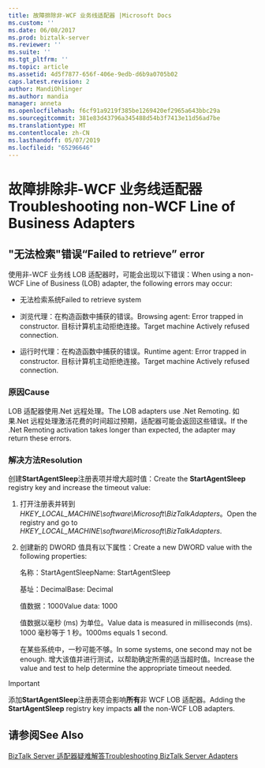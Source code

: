 ```yaml
---
title: 故障排除非-WCF 业务线适配器 |Microsoft Docs
ms.custom: ''
ms.date: 06/08/2017
ms.prod: biztalk-server
ms.reviewer: ''
ms.suite: ''
ms.tgt_pltfrm: ''
ms.topic: article
ms.assetid: 4d5f7877-656f-406e-9edb-d6b9a0705b02
caps.latest.revision: 2
author: MandiOhlinger
ms.author: mandia
manager: anneta
ms.openlocfilehash: f6cf91a9219f385be1269420ef2965a643bbc29a
ms.sourcegitcommit: 381e83d43796a345488d54b3f7413e11d56ad7be
ms.translationtype: MT
ms.contentlocale: zh-CN
ms.lasthandoff: 05/07/2019
ms.locfileid: "65296646"
---
```

# <a name="troubleshooting-non-wcf-line-of-business-adapters"></a><span data-ttu-id="82b44-102">故障排除非-WCF 业务线适配器</span><span class="sxs-lookup"><span data-stu-id="82b44-102">Troubleshooting non-WCF Line of Business Adapters</span></span>
## <a name="failed-to-retrieve-error"></a><span data-ttu-id="82b44-103">"无法检索"错误</span><span class="sxs-lookup"><span data-stu-id="82b44-103">“Failed to retrieve” error</span></span>  
 <span data-ttu-id="82b44-104">使用非-WCF 业务线 LOB 适配器时，可能会出现以下错误：</span><span class="sxs-lookup"><span data-stu-id="82b44-104">When using a non-WCF Line of Business (LOB) adapter, the following errors may occur:</span></span>  
  
-   <span data-ttu-id="82b44-105">无法检索系统</span><span class="sxs-lookup"><span data-stu-id="82b44-105">Failed to retrieve system</span></span>  
  
-   <span data-ttu-id="82b44-106">浏览代理：在构造函数中捕获的错误。</span><span class="sxs-lookup"><span data-stu-id="82b44-106">Browsing agent: Error trapped in constructor.</span></span> <span data-ttu-id="82b44-107">目标计算机主动拒绝连接。</span><span class="sxs-lookup"><span data-stu-id="82b44-107">Target machine Actively refused connection.</span></span>  
  
-   <span data-ttu-id="82b44-108">运行时代理：在构造函数中捕获的错误。</span><span class="sxs-lookup"><span data-stu-id="82b44-108">Runtime agent: Error trapped in constructor.</span></span> <span data-ttu-id="82b44-109">目标计算机主动拒绝连接。</span><span class="sxs-lookup"><span data-stu-id="82b44-109">Target machine Actively refused connection.</span></span>  
  
### <a name="cause"></a><span data-ttu-id="82b44-110">原因</span><span class="sxs-lookup"><span data-stu-id="82b44-110">Cause</span></span>  
 <span data-ttu-id="82b44-111">LOB 适配器使用.Net 远程处理。</span><span class="sxs-lookup"><span data-stu-id="82b44-111">The LOB adapters use .Net Remoting.</span></span> <span data-ttu-id="82b44-112">如果.Net 远程处理激活花费的时间超过预期，适配器可能会返回这些错误。</span><span class="sxs-lookup"><span data-stu-id="82b44-112">If the .Net Remoting activation takes longer than expected, the adapter may return these errors.</span></span>  
  
### <a name="resolution"></a><span data-ttu-id="82b44-113">解决方法</span><span class="sxs-lookup"><span data-stu-id="82b44-113">Resolution</span></span>  
 <span data-ttu-id="82b44-114">创建**StartAgentSleep**注册表项并增大超时值：</span><span class="sxs-lookup"><span data-stu-id="82b44-114">Create the **StartAgentSleep** registry key and increase the timeout value:</span></span>  
  
1. <span data-ttu-id="82b44-115">打开注册表并转到*HKEY_LOCAL_MACHINE\software\Microsoft\BizTalkAdapters*。</span><span class="sxs-lookup"><span data-stu-id="82b44-115">Open the registry and go to *HKEY_LOCAL_MACHINE\software\Microsoft\BizTalkAdapters*.</span></span>  
  
2. <span data-ttu-id="82b44-116">创建新的 DWORD 值具有以下属性：</span><span class="sxs-lookup"><span data-stu-id="82b44-116">Create a new DWORD value with the following properties:</span></span>  
  
    <span data-ttu-id="82b44-117">名称：StartAgentSleep</span><span class="sxs-lookup"><span data-stu-id="82b44-117">Name: StartAgentSleep</span></span>  
  
    <span data-ttu-id="82b44-118">基址：Decimal</span><span class="sxs-lookup"><span data-stu-id="82b44-118">Base: Decimal</span></span>  
  
    <span data-ttu-id="82b44-119">值数据：1000</span><span class="sxs-lookup"><span data-stu-id="82b44-119">Value data: 1000</span></span>  
  
   <span data-ttu-id="82b44-120">值数据以毫秒 (ms) 为单位。</span><span class="sxs-lookup"><span data-stu-id="82b44-120">Value data is measured in milliseconds (ms).</span></span> <span data-ttu-id="82b44-121">1000 毫秒等于 1 秒。</span><span class="sxs-lookup"><span data-stu-id="82b44-121">1000ms equals 1 second.</span></span>  
  
   <span data-ttu-id="82b44-122">在某些系统中，一秒可能不够。</span><span class="sxs-lookup"><span data-stu-id="82b44-122">In some systems, one second may not be enough.</span></span> <span data-ttu-id="82b44-123">增大该值并进行测试，以帮助确定所需的适当超时值。</span><span class="sxs-lookup"><span data-stu-id="82b44-123">Increase the value and test to help determine the appropriate timeout needed.</span></span>  
  
> [!IMPORTANT]
>  <span data-ttu-id="82b44-124">添加**StartAgentSleep**注册表项会影响**所有**非 WCF LOB 适配器。</span><span class="sxs-lookup"><span data-stu-id="82b44-124">Adding the **StartAgentSleep** registry key impacts **all** the non-WCF LOB adapters.</span></span>  
  
## <a name="see-also"></a><span data-ttu-id="82b44-125">请参阅</span><span class="sxs-lookup"><span data-stu-id="82b44-125">See Also</span></span>  
 [<span data-ttu-id="82b44-126">BizTalk Server 适配器疑难解答</span><span class="sxs-lookup"><span data-stu-id="82b44-126">Troubleshooting BizTalk Server Adapters</span></span>](../core/troubleshooting-biztalk-server-adapters.md)